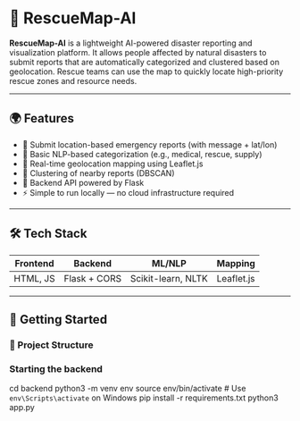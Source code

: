 # 🚨 RescueMap-AI

**RescueMap-AI** is a lightweight AI-powered disaster reporting and visualization platform. It allows people affected by natural disasters to submit reports that are automatically categorized and clustered based on geolocation. Rescue teams can use the map to quickly locate high-priority rescue zones and resource needs.

---

## 🌍 Features

- 📝 Submit location-based emergency reports (with message + lat/lon)
- 🧠 Basic NLP-based categorization (e.g., medical, rescue, supply)
- 📍 Real-time geolocation mapping using Leaflet.js
- 🔗 Clustering of nearby reports (DBSCAN)
- 🔄 Backend API powered by Flask
- ⚡ Simple to run locally — no cloud infrastructure required

---

## 🛠️ Tech Stack

| Frontend     | Backend       | ML/NLP        | Mapping     |
|--------------|---------------|---------------|-------------|
| HTML, JS     | Flask + CORS  | Scikit-learn, NLTK | Leaflet.js |

---

## 🚀 Getting Started

### 📁 Project Structure

### Starting the backend
cd backend
python3 -m venv env
source env/bin/activate        # Use `env\Scripts\activate` on Windows
pip install -r requirements.txt
python3 app.py
